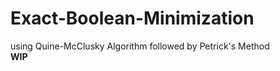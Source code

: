 # Exact-Boolean-Minimization
using Quine-McClusky Algorithm followed by Petrick's Method <br />
<strong>WIP<strong/>
